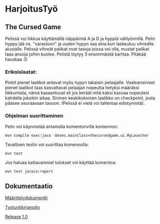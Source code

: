 # HarjoitusTyö
## The Cursed Game
Pelissä voi liikkua käyttämällä näppäimiä A ja D ja hyppiä välilyönnillä.
Pelin hyppy jää ns. "varastoon" ja uuden hypyn saa aina kun laskeutuu vihreälle alustalle.
Pelissä vihreät palikat ovat tasoja joissa voi olla, mustat palikat taas ansoja joihin kuolee.
Pelistä löytyy 3 ensimmäistä karttaa.
Pitäkää hauskaa :D

### Erikoislaatat: 
Pinkit pienet laatikot antavat myös hypyn takaisin pelaajalle.
Vaaleansiniset pienet laatikot taas kasvattavat pelaajan nopeutta tietyksi määräksi liikkumista, nämä kasaantuvat eli jos keräät niitä kaksi kasvaa nopeutesi kahdella joksikin aikaa.
Sininen keskikokoinen laatikko on checkpoint, josta pääsee seuraavaan tasoon. (Pelissä ei vielä voi tallentaa edistymistä).

### Ohjelman suorittaminen

Pelin voi käynnistää antamalla komentoriville komennon: 
```
mvn compile exec:java -Dexec.mainClass=thecursedgame.ui.MyLauncher
```
Tavallisen testin voi suorittaa komennolla:
```
mvn test
```
Jos haluaa kattavammat tulokset voi käyttää komentoa:
```
mvn test jacoco:report
```

## Dokumentaatio

[Määrittelydokumentti](https://github.com/BigJackz/ot-harjoitustyo/blob/master/Dokumentaatio/maarittelydokumentti.md)

[Tyotuntikirjanpito](https://github.com/BigJackz/ot-harjoitustyo/blob/master/Dokumentaatio/Tyotuntikirjanpito.md) 

[Release 1.0](https://github.com/BigJackz/ot-harjoitustyo/releases/tag/Viikko5)

